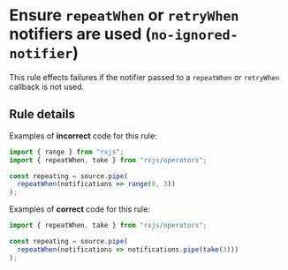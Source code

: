 # Ensure `repeatWhen` or `retryWhen` notifiers are used (`no-ignored-notifier`)

This rule effects failures if the notifier passed to a `repeatWhen` or `retryWhen` callback is not used.

## Rule details

Examples of **incorrect** code for this rule:

```ts
import { range } from "rxjs";
import { repeatWhen, take } from "rxjs/operators";

const repeating = source.pipe(
  repeatWhen(notifications => range(0, 3))
);
```

Examples of **correct** code for this rule:

```ts
import { repeatWhen, take } from "rxjs/operators";

const repeating = source.pipe(
  repeatWhen(notifications => notifications.pipe(take(3)))
);
```
